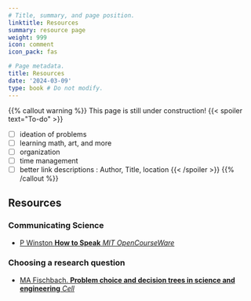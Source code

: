 ```yaml
---
# Title, summary, and page position.
linktitle: Resources
summary: resource page
weight: 999
icon: comment
icon_pack: fas

# Page metadata.
title: Resources
date: '2024-03-09'
type: book # Do not modify.
---
```


{{% callout warning %}}
This page is still under construction!
{{< spoiler text="To-do" >}}
- [ ] ideation of problems
- [ ] learning math, art, and more
- [ ] organization
- [ ] time management
- [ ] better link descriptions : Author, Title, location
{{< /spoiler >}}
{{% /callout %}}

## Resources

### Communicating Science
- [P Winston **How to Speak** *MIT OpenCourseWare*](https://youtu.be/Unzc731iCUY?si=Ys_-uoBNYL29bhdd)  

### Choosing a research question
- [MA Fischbach. **Problem choice and decision trees in science and engineering** *Cell*](https://doi.org/10.1016/j.cell.2024.03.012)